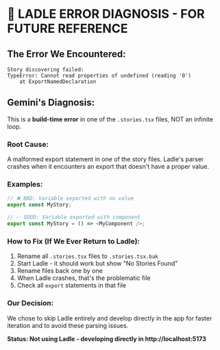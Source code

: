 # 🔧 LADLE ERROR DIAGNOSIS - FOR FUTURE REFERENCE

## The Error We Encountered:
```
Story discovering failed:
TypeError: Cannot read properties of undefined (reading '0')
    at ExportNamedDeclaration
```

## Gemini's Diagnosis:
This is a **build-time error** in one of the `.stories.tsx` files, NOT an infinite loop.

### Root Cause:
A malformed export statement in one of the story files. Ladle's parser crashes when it encounters an export that doesn't have a proper value.

### Examples:
```typescript
// ❌ BAD: Variable exported with no value
export const MyStory;

// ✅ GOOD: Variable exported with component
export const MyStory = () => <MyComponent />;
```

### How to Fix (If We Ever Return to Ladle):
1. Rename all `.stories.tsx` files to `.stories.tsx.bak`
2. Start Ladle - it should work but show "No Stories Found"
3. Rename files back one by one
4. When Ladle crashes, that's the problematic file
5. Check all `export` statements in that file

### Our Decision:
We chose to skip Ladle entirely and develop directly in the app for faster iteration and to avoid these parsing issues.

**Status: Not using Ladle - developing directly in http://localhost:5173**